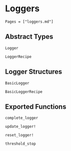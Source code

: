 # Loggers 
```@contents
Pages = ["loggers.md"]
```

## Abstract Types
```@docs
Logger

LoggerRecipe
```

## Logger Structures
```@docs
BasicLogger

BasicLoggerRecipe

```

## Exported Functions
```@docs
complete_logger

update_logger!

reset_logger!

threshold_stop
```
